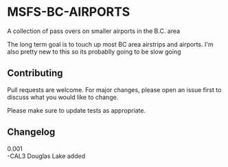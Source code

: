 # MSFS-BC-AIRPORTS

A collection of pass overs on smaller airports in the B.C. area

The long term goal is to touch up most BC area airstrips and airports. 
I'm also pretty new to this so its probablly going to be slow going

## Contributing
Pull requests are welcome. For major changes, please open an issue first to discuss what you would like to change.

Please make sure to update tests as appropriate.

## Changelog
0.001  
-CAL3 Douglas Lake added
